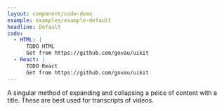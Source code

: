 ```yaml
---
layout: component/code-demo
example: examples/example-default
headline: Default
code:
  - HTML: |
      TODO HTML
      Get from https://github.com/govau/uikit
  - React: |
      TODO React
      Get from https://github.com/govau/uikit
---
```


A singular method of expanding and collapsing a peice of content with a title. These are best used for transcripts of videos.
